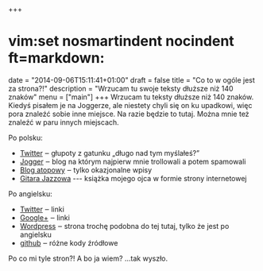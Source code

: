 +++
# vim:set nosmartindent nocindent ft=markdown:
date = "2014-09-06T15:11:41+01:00"
draft = false
title = "Co to w ogóle jest za strona?!"
description = "Wrzucam tu swoje teksty dłuższe niż 140 znaków"
menu = ["main"]
+++
Wrzucam tu teksty dłuższe niż 140 znaków.  Kiedyś pisałem je na Joggerze, ale
niestety chyli się on ku upadkowi, więc pora znaleźć sobie inne miejsce. Na
razie będzie to tutaj. Można mnie też znaleźć w paru innych miejscach.

Po polsku:

- [Twitter](https://twitter.com/automaciej) ‒ głupoty z gatunku
  „długo nad tym myślałeś?”
- [Jogger](http://automaciej.jogger.pl) ‒ blog na którym najpierw mnie
  trollowali a potem spamowali
- [Blog atopowy](http://blog.atopowe.pl) ‒ tylko okazjonalne wpisy
- [Gitara Jazzowa](http://blizinski.pl) --- książka mojego ojca w formie strony
  internetowej

Po angielsku:

- [Twitter](https://twitter.com/automatthias) ‒ linki
- [Google+](https://plus.google.com/+MaciejBlizi%C5%84ski) ‒ linki
- [Wordpress](http://automatthias.wordpress.com/) ‒ strona trochę
  podobna do tej tutaj, tylko że jest po angielsku
- [github](https://github.com/automatthias) ‒ różne kody źródłowe

Po co mi tyle stron?! A bo ja wiem? …tak wyszło.
